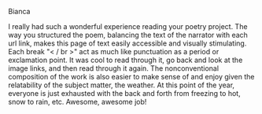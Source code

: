 Bianca

I really had such a wonderful experience reading your poetry project. The way you structured the poem, balancing the text of the narrator with each url link, makes this page of text easily accessible and visually stimulating. Each break "< / br >" act as much like punctuation as a period or exclamation point. It was cool to read through it, go back and look at the image links, and then read through it again. The nonconventional composition of the work is also easier to make sense of and enjoy given the relatability of the subject matter, the weather. At this point of the year, everyone is just exhausted with the back and forth from freezing to hot, snow to rain, etc. Awesome, awesome job! 
